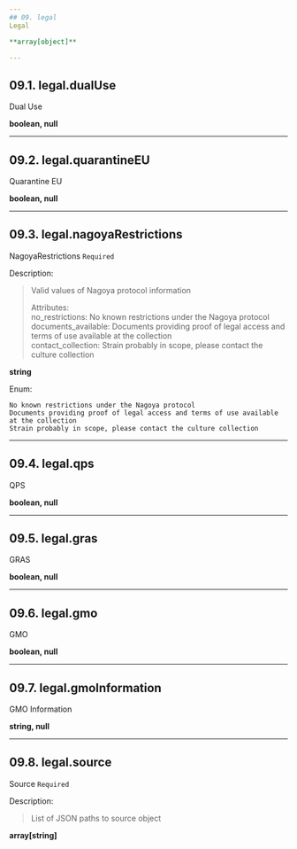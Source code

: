 ```yaml
---
## 09. legal
Legal  

**array[object]**

---
```

## 09.1. legal.dualUse
Dual Use  

**boolean, null**

---
## 09.2. legal.quarantineEU
Quarantine EU  

**boolean, null**

---
## 09.3. legal.nagoyaRestrictions
NagoyaRestrictions  `Required`

Description:
> Valid values of Nagoya protocol information  
>  
> Attributes:  
>     no_restrictions: No known restrictions under the Nagoya protocol  
>     documents_available: Documents providing proof of legal access and terms of use available at the collection  
>     contact_collection: Strain probably in scope, please contact the culture collection  

**string**

Enum:

	No known restrictions under the Nagoya protocol
	Documents providing proof of legal access and terms of use available at the collection
	Strain probably in scope, please contact the culture collection

---
## 09.4. legal.qps
QPS  

**boolean, null**

---
## 09.5. legal.gras
GRAS  

**boolean, null**

---
## 09.6. legal.gmo
GMO  

**boolean, null**

---
## 09.7. legal.gmoInformation
GMO Information  

**string, null**

---
## 09.8. legal.source
Source  `Required`

Description:
> List of JSON paths to source object  

**array[string]**
